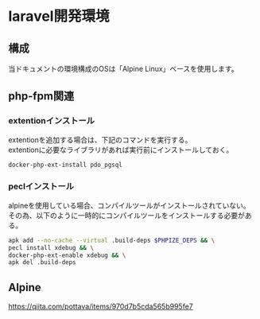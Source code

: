 # laravel開発環境

## 構成

当ドキュメントの環境構成のOSは「Alpine Linux」ベースを使用します。

## php-fpm関連

### extentionインストール

extentionを追加する場合は、下記のコマンドを実行する。  
extentionに必要なライブラリがあれば実行前にインストールしておく。

```bash
docker-php-ext-install pdo_pgsql
```

### peclインストール

alpineを使用している場合、コンパイルツールがインストールされていない。  
その為、以下のように一時的にコンパイルツールをインストールする必要がある。

```bash
apk add --no-cache --virtual .build-deps $PHPIZE_DEPS && \
pecl install xdebug && \
docker-php-ext-enable xdebug && \
apk del .build-deps
```

## Alpine

https://qiita.com/pottava/items/970d7b5cda565b995fe7